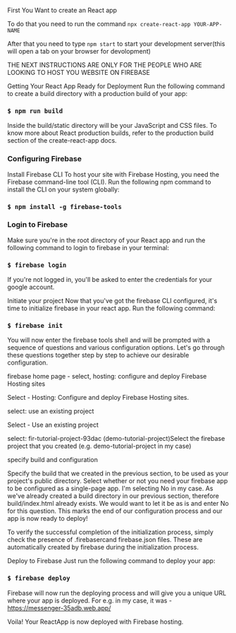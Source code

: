 First You Want to create an React app

 To do that you need to run the command `npx create-react-app YOUR-APP-NAME`
 
After that you need to type `npm start` to start your development server(this will open a tab on your browser for devolopment)

THE NEXT INSTRUCTIONS ARE ONLY FOR THE PEOPLE WHO ARE LOOKING TO HOST YOU WEBSITE ON FIREBASE

Getting Your React App Ready for Deployment 
Run the following command to create a build directory with a production build of your app:

### `$ npm run build`

Inside the build/static directory will be your JavaScript and CSS files. To know more about React production builds, refer to the production build section of the create-react-app docs.

### Configuring Firebase
Install Firebase CLI
To host your site with Firebase Hosting, you need the Firebase command-line tool (CLI). Run the following npm command to install the CLI on your system globally:

### `$ npm install -g firebase-tools`

### Login to Firebase
Make sure you're in the root directory of your React app and run the following command to login to firebase in your terminal:

### `$ firebase login`

If you're not logged in, you'll be asked to enter the credentials for your google account.

Initiate your project
Now that you've got the firebase CLI configured, it's time to initialize firebase in your react app. Run the following command:

### `$ firebase init`

You will now enter the firebase tools shell and will be prompted with a sequence of questions and various configuration options. Let's go through these questions together step by step to achieve our desirable configuration.

firebase home page - select, hosting: configure and deploy Firebase Hosting sites

Select - Hosting: Configure and deploy Firebase Hosting sites.

select: use an existing project

Select - Use an existing project

select: fir-tutorial-project-93dac (demo-tutorial-project)Select the firebase project that you created (e.g. demo-tutorial-project in my case)

specify build and configuration

Specify the build that we created in the previous section, to be used as your project's public directory.
Select whether or not you need your firebase app to be configured as a single-page app. I'm selecting No in my case.
As we've already created a build directory in our previous section, therefore build/index.html already exists. We would want to let it be as is and enter No for this question.
This marks the end of our configuration process and our app is now ready to deploy!

To verify the successful completion of the initialization process, simply check the presence of .firebasercand firebase.json files. These are automatically created by firebase during the initialization process.

Deploy to Firebase
Just run the following command to deploy your app:

### `$ firebase deploy`

Firebase will now run the deploying process and will give you a unique URL where your app is deployed. For e.g. in my case, it was - https://messenger-35adb.web.app/

Voila! Your ReactApp is now deployed with Firebase hosting.
